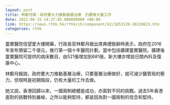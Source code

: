 ```yaml
---
layout: post
title: 林鄭月娥：政府要大力推動基層治療　仍要做大量工作
date: 2022-06-15 14:37:05.000000000 +08:00
link: https://news.rthk.hk/rthk/ch/component/k2/1653129-20220615.htm
categories: rthk
---
```


靈實醫院信望愛大樓開幕，行政長官林鄭月娥出席典禮致辭時表示，政府在2016年宣布預留二千億元，推行第一個十年醫院計劃，當中包括擴建靈實醫院。擴建後靈實醫院可提供的病床數目，由521張增加到681張，新大樓亦增設日間內科及復康中心。

林鄭月娥說，政府要大力推動基層治療，只要基層治療做好，就可減少醫管局的壓力，但現時是初期階段，仍有大量的工作去做。

她又說，香港回歸以來，一國兩制總體是成功，亦面對不同的挑戰。過去5年香港面對的挑戰特別嚴峻，之所以能夠堅持，都是因為對一國兩制的信念和堅持。
